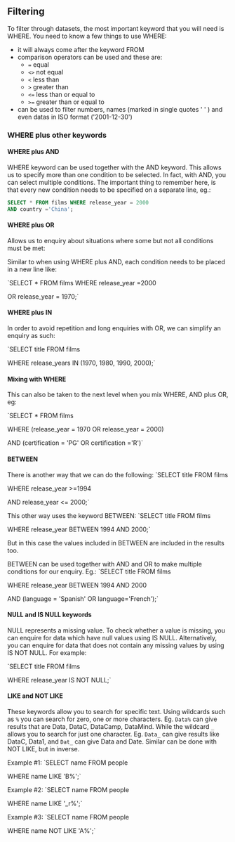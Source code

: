## Filtering


To filter through datasets, the most important keyword that you will need is WHERE. You need to know a few things to use WHERE:
- it will always come after the keyword FROM
- comparison operators can be used and these are:
  - `=` equal
  - `<>` not equal
  - `<` less than
  - `>` greater than
  - `<=` less than or equal to
  - `>=` greater than or equal to
- can be used to filter numbers, names (marked in single quotes ' ' ) and even datas in ISO format ('2001-12-30')

### WHERE plus other keywords


#### WHERE plus AND


WHERE keyword can be used together with the AND keyword. This allows us to specify more than one condition to be selected. In fact,
with AND, you can select multiple conditions. The important thing to remember here, is that every new condition needs to be specified
 on a separate line, eg.:
 
 ```sql
 SELECT * FROM films WHERE release_year = 2000 
 AND country ='China';
 ```


#### WHERE plus OR


Allows us to enquiry about situations where some but not all conditions must be met:

Similar to when using WHERE plus AND, each condition needs to be placed in a new line like:

`SELECT * FROM films WHERE release_year =2000

OR release_year = 1970;`


#### WHERE plus IN


In order to avoid repetition and long enquiries with OR, we can simplify an enquiry as such:

`SELECT title FROM films

WHERE release_years IN (1970, 1980, 1990, 2000);`


#### Mixing with WHERE


This can also be taken to the next level when you mix WHERE, AND plus OR, eg:

`SELECT * FROM films

WHERE (release_year = 1970 OR release_year = 2000)

AND (certification = 'PG' OR certification ='R')`


#### BETWEEN


There is another way that we can do the following:
`SELECT title FROM films

WHERE release_year >=1994

AND release_year <= 2000;`

This other way uses the keyword BETWEEN:
`SELECT title FROM films

WHERE release_year BETWEEN 1994 AND 2000;`

But in this case the values included in BETWEEN are included in the results too.

BETWEEN can be used together with AND and OR to make multiple conditions for our enquiry. Eg.:
`SELECT title FROM films

WHERE release_year BETWEEN 1994 AND 2000

AND (language = 'Spanish' OR language='French');`


#### NULL and IS NULL keywords


NULL represents a missing value. To check whether a value is missing, you can enquire for data which have null values using 
IS NULL. Alternatively, you can enquire for data that does not contain any missing values by using IS NOT NULL. For example:

`SELECT title FROM films

WHERE release_year IS NOT NULL;`


#### LIKE and NOT LIKE


These keywords allow you to search for specific text. Using wildcards such as `%` you can search for zero, one or more characters. Eg. `Data%` can give results that are Data, DataC, DataCamp, DataMind. While the wildcard `_` allows you to search for just one character. Eg. `Data_` can give results like DataC, Data1, and `Dat_` can give Data and Date. Similar can be done with NOT LIKE, but in inverse.

Example #1:
`SELECT name FROM people

WHERE name LIKE 'B%';`

Example #2:
`SELECT name FROM people

WHERE name LIKE '_r%';`

Example #3:
`SELECT name FROM people

WHERE name NOT LIKE 'A%';`
